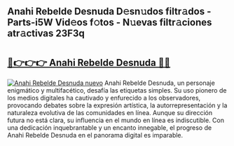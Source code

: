 ## Anahi Rebelde Desnuda D𝚎sn𝚞dos filtr𝚊dos - Parts-i5W Vid𝚎os f𝚘tos - N𝚞evas filtr𝚊ciones atr𝚊ctivas 23F3q

# <h2><a href="http://mb8xr6.tromn.icu/?c=Anahi+Rebelde+Desnuda">🔗👉👉👉 Anahi Rebelde Desnuda 🔗🔗</a></h2>

[![Anahi Rebelde Desnuda nuevo](https://i.imgur.com/pEAQMta.gif)](http://mb8xr6.tromn.icu/?c=Anahi+Rebelde+Desnuda)
Anahi Rebelde Desnuda, un personaje enigmático y multifacético, desafía las etiquetas simples. Su uso pionero de los medios digitales ha cautivado y enfurecido a los observadores, provocando debates sobre la expresión artística, la autorrepresentación y la naturaleza evolutiva de las comunidades en línea. Aunque su dirección futura no está clara, su influencia en el mundo en línea es indiscutible. Con una dedicación inquebrantable y un encanto innegable, el progreso de Anahi Rebelde Desnuda en el panorama digital es imparable.
